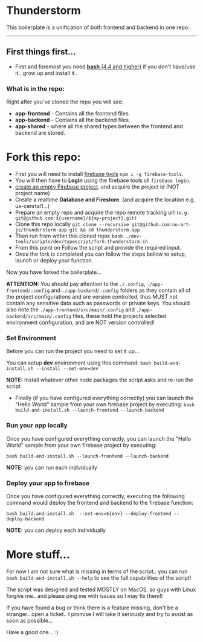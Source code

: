 # Thunderstorm

This boilerplate is a unification of both frontend and backend in one repo.. 

---

## First things first...

 * First and foremost you need [**bash** (4.4 and higher)](https://www.google.com/search?q=how+to+install+bash) if you don't have/use it..  grow up and install it..

### What is in the repo:
 
 Right after you've cloned the repo you will see:
  * **app-frontend** - Contains all the frontend files.
  * **app-backend** - Contains all the backend files.
  * **app-shared** - where all the shared types between the frontend and backend are stored.
  
  
# Fork this repo: 
 * First you will need to install [firebase tools](https://firebase.google.com/docs/cli) `npm i -g firebase-tools`.
 * You will then have to **Login** using the firebase tools cli `firebase login`.
 * [create an empty Firebase project](https://console.firebase.google.com/). and acquire the project id (NOT project name)
 * Create a realtime **Database and Firestore**. (and acquire the location e.g. us-cenrtal1...) 
 * Prepare an empty repo and acquire the repo remote tracking url `(e.g. git@github.com:${username}/${my-project}.git)`
 * Clone this repo locally `git clone --recursive git@github.com:nu-art-js/thunderstorm-app.git && cd thunderstorm-app`
 * Then run from within this cloned repo: `bash ./dev-tools/scripts/dev/typescript/fork-thunderstorm.sh`
 * From this point on Follow the script and provide the required input.
 * Once the fork is completed you can follow the steps bellow to setup, launch or deploy your function.
 
Now you have forked the boilerplate...

**ATTENTION:** You should pay attention to the `./.config`, `./app-frontend/.config` and `./app-backend/.config` folders as they contain all of the project configurations 
and are version controlled, thus MUST not contain any sensitive data such as passwords or private keys. 
You should also note the `./app-frontend/src/main/.config` and `./app-backend/src/main/.config` files, these hold the projects selected environment configuration, and are NOT version controlled!
  
### Set Environment
 Before you can run the project you need to set it up...
 
 You can setup **dev** environment using this command: `bash build-and-install.sh --install --set-env=dev` 
 
**NOTE:** Install whatever other node packages the script asks and re-run the script
 
  * Finally (if you have configured everything correctly) you can launch the "Hello World" sample from your own firebase project by executing: `bash build-and-install.sh --launch-frontend --launch-backend`


### Run your app locally  
 Once you have configured everything correctly, you can launch the "Hello World" sample from your own firebase project by executing: 
 
 `bash build-and-install.sh --launch-frontend --launch-backend`

**NOTE:** you can run each individually


### Deploy your app to firebase

 Once you have configured everything correctly, executing the following command would deploy the frontend and backend to the firebase function: 

`bash build-and-install.sh  --set-env=${env} --deploy-frontend --deploy-backend`

**NOTE:** you can deploy each individually


# More stuff...

For now I am not sure what is missing in terms of the script.. you can run `bash build-and-install.sh --help` to see the full 
capabilities of the script!

The script was designed and tested MOSTLY on MacOS, so guys with Linux forgive me.. and please ping me with issues so I may fix them!!

If you have found a bug or think there is a feature missing, don't be a stranger.. open a ticket.. 
I promise I will take it seriously and try to assist as soon as possible...

Have a good one... :)
